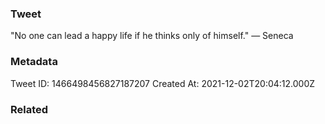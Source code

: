 ### Tweet
"No one can lead a happy life if he thinks only of himself." — Seneca

### Metadata
Tweet ID: 1466498456827187207
Created At: 2021-12-02T20:04:12.000Z

### Related


